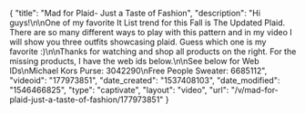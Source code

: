 {
    "title": "Mad for Plaid- Just a Taste of Fashion",
    "description": "Hi guys!\n\nOne of my favorite It List trend for this Fall is The Updated Plaid. There are so many different ways to play with this pattern and in my video I will show you three outfits showcasing plaid. Guess which one is my favorite :)\n\nThanks for watching and shop all products on the right. For the missing products, I have the web ids below.\n\nSee below for Web IDs\nMichael Kors Purse: 3042290\nFree People Sweater: 6685112",
    "videoid": "177973851",
    "date_created": "1537408103",
    "date_modified": "1546466825",
    "type": "captivate",
    "layout": "video",
    "url": "\/v\/mad-for-plaid-just-a-taste-of-fashion\/177973851"
}